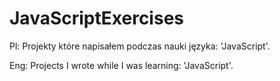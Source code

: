 # JavaScriptExercises
Pl:
Projekty które napisałem podczas nauki języka: 'JavaScript'.

Eng:
Projects I wrote while I was learning: 'JavaScript'.
